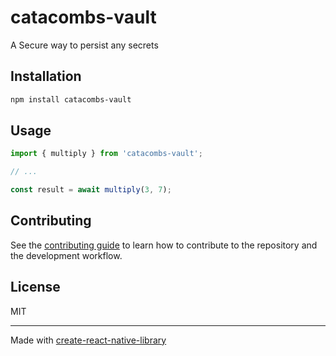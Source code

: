 # catacombs-vault

A Secure way to persist any secrets

## Installation

```sh
npm install catacombs-vault
```

## Usage

```js
import { multiply } from 'catacombs-vault';

// ...

const result = await multiply(3, 7);
```

## Contributing

See the [contributing guide](CONTRIBUTING.md) to learn how to contribute to the repository and the development workflow.

## License

MIT

---

Made with [create-react-native-library](https://github.com/callstack/react-native-builder-bob)
